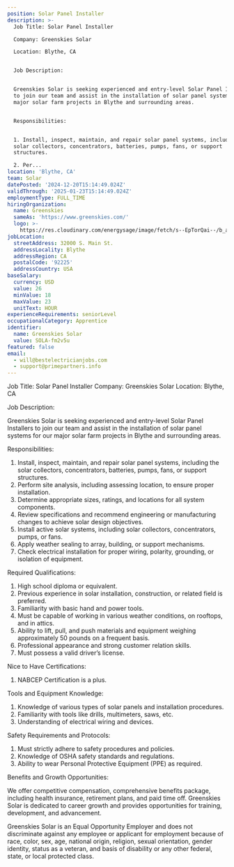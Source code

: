```yaml
---
position: Solar Panel Installer
description: >-
  Job Title: Solar Panel Installer

  Company: Greenskies Solar

  Location: Blythe, CA


  Job Description:


  Greenskies Solar is seeking experienced and entry-level Solar Panel Installers
  to join our team and assist in the installation of solar panel systems for our
  major solar farm projects in Blythe and surrounding areas. 


  Responsibilities:


  1. Install, inspect, maintain, and repair solar panel systems, including the
  solar collectors, concentrators, batteries, pumps, fans, or support
  structures.

  2. Per...
location: 'Blythe, CA'
team: Solar
datePosted: '2024-12-20T15:14:49.024Z'
validThrough: '2025-01-23T15:14:49.024Z'
employmentType: FULL_TIME
hiringOrganization:
  name: Greenskies
  sameAs: 'https://www.greenskies.com/'
  logo: >-
    https://res.cloudinary.com/energysage/image/fetch/s--EpTorQai--/b_auto,c_pad,f_auto,h_200,q_auto,w_200/https://es-media-prod.s3.amazonaws.com/media/supplier/logo/source/Greenskies_Clean_Focus_Company.jpg
jobLocation:
  streetAddress: 32000 S. Main St.
  addressLocality: Blythe
  addressRegion: CA
  postalCode: '92225'
  addressCountry: USA
baseSalary:
  currency: USD
  value: 26
  minValue: 18
  maxValue: 23
  unitText: HOUR
experienceRequirements: seniorLevel
occupationalCategory: Apprentice
identifier:
  name: Greenskies Solar
  value: SOLA-fm2v5u
featured: false
email:
  - will@bestelectricianjobs.com
  - support@primepartners.info
---
```




Job Title: Solar Panel Installer
Company: Greenskies Solar
Location: Blythe, CA

Job Description:

Greenskies Solar is seeking experienced and entry-level Solar Panel Installers to join our team and assist in the installation of solar panel systems for our major solar farm projects in Blythe and surrounding areas. 

Responsibilities:

1. Install, inspect, maintain, and repair solar panel systems, including the solar collectors, concentrators, batteries, pumps, fans, or support structures.
2. Perform site analysis, including assessing location, to ensure proper installation.
3. Determine appropriate sizes, ratings, and locations for all system components.
4. Review specifications and recommend engineering or manufacturing changes to achieve solar design objectives.
5. Install active solar systems, including solar collectors, concentrators, pumps, or fans.
6. Apply weather sealing to array, building, or support mechanisms.
7. Check electrical installation for proper wiring, polarity, grounding, or isolation of equipment.

Required Qualifications:

1. High school diploma or equivalent.
2. Previous experience in solar installation, construction, or related field is preferred.
3. Familiarity with basic hand and power tools.
4. Must be capable of working in various weather conditions, on rooftops, and in attics.
5. Ability to lift, pull, and push materials and equipment weighing approximately 50 pounds on a frequent basis.
6. Professional appearance and strong customer relation skills.
7. Must possess a valid driver’s license.

Nice to Have Certifications:

1. NABCEP Certification is a plus.

Tools and Equipment Knowledge:

1. Knowledge of various types of solar panels and installation procedures.
2. Familiarity with tools like drills, multimeters, saws, etc.
3. Understanding of electrical wiring and devices.

Safety Requirements and Protocols:

1. Must strictly adhere to safety procedures and policies.
2. Knowledge of OSHA safety standards and regulations.
3. Ability to wear Personal Protective Equipment (PPE) as required.

Benefits and Growth Opportunities:

We offer competitive compensation, comprehensive benefits package, including health insurance, retirement plans, and paid time off. Greenskies Solar is dedicated to career growth and provides opportunities for training, development, and advancement.

Greenskies Solar is an Equal Opportunity Employer and does not discriminate against any employee or applicant for employment because of race, color, sex, age, national origin, religion, sexual orientation, gender identity, status as a veteran, and basis of disability or any other federal, state, or local protected class.
